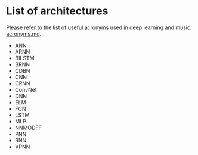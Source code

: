 # List of architectures

Please refer to the list of useful acronyms used in deep learning and music: [acronyms.md](acronyms.md).

- ANN
- ARNN
- BILSTM
- BRNN
- CDBN
- CNN
- CRNN
- ConvNet
- DNN
- ELM
- FCN
- LSTM
- MLP
- NNMODFF
- PNN
- RNN
- VPNN
